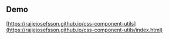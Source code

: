 ## Demo 

[https://rajjejosefsson.github.io/css-component-utils](https://rajjejosefsson.github.io/css-component-utils/index.html)